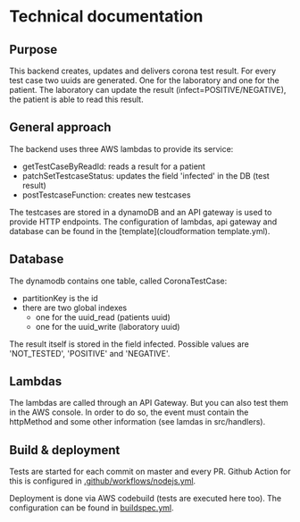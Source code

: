 # Technical documentation
## Purpose
This backend creates, updates and delivers corona test result. For every test case two uuids are generated. One for the laboratory and one for the patient. The laboratory can update the result (infect=POSITIVE/NEGATIVE), the patient is able to read this result.

## General approach
The backend uses three AWS lambdas to provide its service:

- getTestCaseByReadId: reads a result for a patient 
- patchSetTestcaseStatus: updates the field 'infected' in the DB (test result)
- postTestcaseFunction: creates new testcases

The testcases are stored in a dynamoDB and an API gateway is used to provide HTTP endpoints. The configuration of lambdas, api gateway and database can be found in the [template](cloudformation template.yml).

## Database
The dynamodb contains one table, called CoronaTestCase:
 
- partitionKey is the id
- there are two global indexes
    - one for the uuid_read (patients uuid)
    - one for the uuid_write (laboratory uuid)

The result itself is stored in the field infected. Possible values are 'NOT_TESTED', 'POSITIVE' and 'NEGATIVE'.

## Lambdas
The lambdas are called through an API Gateway. But you can also test them in the AWS console. In order to do so, the event must contain the httpMethod and some other information (see lamdas in src/handlers).

## Build & deployment
Tests are started for each commit on master and every PR. Github Action for this is configured in [.github/workflows/nodejs.yml](.github/workflows/nodejs.yml).

Deployment is done via AWS codebuild (tests are executed here too). The configuration can be found in [buildspec.yml](buildspec.yml).


